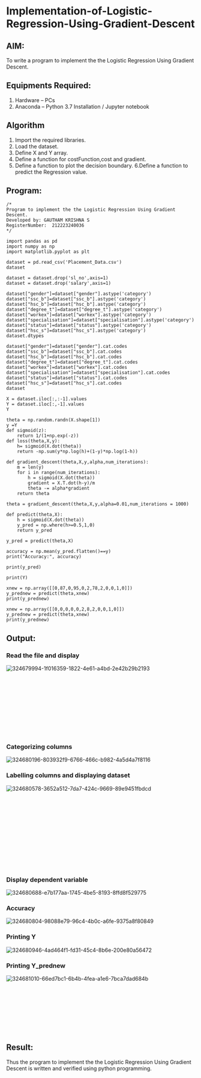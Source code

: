 # Implementation-of-Logistic-Regression-Using-Gradient-Descent

## AIM:
To write a program to implement the the Logistic Regression Using Gradient Descent.

## Equipments Required:
1. Hardware – PCs
2. Anaconda – Python 3.7 Installation / Jupyter notebook

## Algorithm
1. Import the required libraries.
2. Load the dataset.
3. Define X and Y array.
4. Define a function for costFunction,cost and gradient.
5. Define a function to plot the decision boundary. 6.Define a function to predict the 
   Regression value.

## Program:
```
/*
Program to implement the the Logistic Regression Using Gradient Descent.
Developed by: GAUTHAM KRISHNA S
RegisterNumber:  212223240036
*/
```
```PY
import pandas as pd
import numpy as np
import matplotlib.pyplot as plt

dataset = pd.read_csv('Placement_Data.csv')
dataset

dataset = dataset.drop('sl_no',axis=1)
dataset = dataset.drop('salary',axis=1)

dataset["gender"]=dataset["gender"].astype('category')
dataset["ssc_b"]=dataset["ssc_b"].astype('category')
dataset["hsc_b"]=dataset["hsc_b"].astype('category')
dataset["degree_t"]=dataset["degree_t"].astype('category')
dataset["workex"]=dataset["workex"].astype('category')
dataset["specialisation"]=dataset["specialisation"].astype('category')
dataset["status"]=dataset["status"].astype('category')
dataset["hsc_s"]=dataset["hsc_s"].astype('category')
dataset.dtypes

dataset["gender"]=dataset["gender"].cat.codes
dataset["ssc_b"]=dataset["ssc_b"].cat.codes
dataset["hsc_b"]=dataset["hsc_b"].cat.codes
dataset["degree_t"]=dataset["degree_t"].cat.codes
dataset["workex"]=dataset["workex"].cat.codes
dataset["specialisation"]=dataset["specialisation"].cat.codes
dataset["status"]=dataset["status"].cat.codes
dataset["hsc_s"]=dataset["hsc_s"].cat.codes
dataset

X = dataset.iloc[:,:-1].values
Y = dataset.iloc[:,-1].values
Y

theta = np.random.randn(X.shape[1])
y =Y
def sigmoid(z):
    return 1/(1+np.exp(-z))
def loss(theta,X,y):
    h= sigmoid(X.dot(theta))
    return -np.sum(y*np.log(h)+(1-y)*np.log(1-h))

def gradient_descent(theta,X,y,alpha,num_iterations):
    m = len(y)
    for i in range(num_iterations):
        h = sigmoid(X.dot(theta))
        gradient = X.T.dot(h-y)/m
        theta -= alpha*gradient
    return theta

theta = gradient_descent(theta,X,y,alpha=0.01,num_iterations = 1000)

def predict(theta,X):
    h = sigmoid(X.dot(theta))
    y_pred = np.where(h>=0.5,1,0)
    return y_pred

y_pred = predict(theta,X)

accuracy = np.mean(y_pred.flatten()==y)
print("Accuracy:", accuracy)

print(y_pred)

print(Y)

xnew = np.array([[0,87,0,95,0,2,78,2,0,0,1,0]])
y_prednew = predict(theta,xnew)
print(y_prednew)

xnew = np.array([[0,0,0,0,0,2,8,2,0,0,1,0]])
y_prednew = predict(theta,xnew)
print(y_prednew)
```

## Output:

### Read the file and display

![324679994-1f016359-1822-4e61-a4bd-2e42b29b2193](https://github.com/gauthamkrishna7/-Implementation-of-Logistic-Regression-Using-Gradient-Descent/assets/141175025/8460f007-dd72-418a-a1a4-89e7c352c482)

<br>
<br>
<br>
<br>
<br>
<br>
<br>
<br>
<br>



### Categorizing columns
![324680196-803932f9-6766-466c-b982-4a5d4a7f8116](https://github.com/gauthamkrishna7/-Implementation-of-Logistic-Regression-Using-Gradient-Descent/assets/141175025/c3b56cef-53f7-4542-b0cc-1bb02844df55)


### Labelling columns and displaying dataset
![324680578-3652a512-7da7-424c-9669-89e9451fbdcd](https://github.com/gauthamkrishna7/-Implementation-of-Logistic-Regression-Using-Gradient-Descent/assets/141175025/e0c05953-83f6-49f7-96b9-95a4a128e9ea)

<br>
<br>
<br>
<br>
<br>
<br>
<br>
<br>
<br>
<br>
<br>

### Display dependent variable
![324680688-e7b177aa-1745-4be5-8193-8ffd8f529775](https://github.com/gauthamkrishna7/-Implementation-of-Logistic-Regression-Using-Gradient-Descent/assets/141175025/2b65a530-46a7-4bdb-b0c5-6c2bec37fe19)

### Accuracy
![324680804-98088e79-96c4-4b0c-a6fe-9375a8f80849](https://github.com/gauthamkrishna7/-Implementation-of-Logistic-Regression-Using-Gradient-Descent/assets/141175025/a05d9cb7-87e2-4d7b-a2fd-360516088c97)


### Printing Y
![324680946-4ad464f1-fd31-45c4-8b6e-200e80a56472](https://github.com/gauthamkrishna7/-Implementation-of-Logistic-Regression-Using-Gradient-Descent/assets/141175025/d31f65bb-d26a-4dfd-894a-faed352f8474)


### Printing Y_prednew
![324681010-66ed7bc1-6b4b-4fea-a1e6-7bca7dad684b](https://github.com/gauthamkrishna7/-Implementation-of-Logistic-Regression-Using-Gradient-Descent/assets/141175025/b60bae34-0499-40b2-9318-cc634ed75dc3)

<br>
<br>
<br>
<br>
<br>
<br>
<br>


## Result:
Thus the program to implement the the Logistic Regression Using Gradient Descent is written and verified using python programming.

